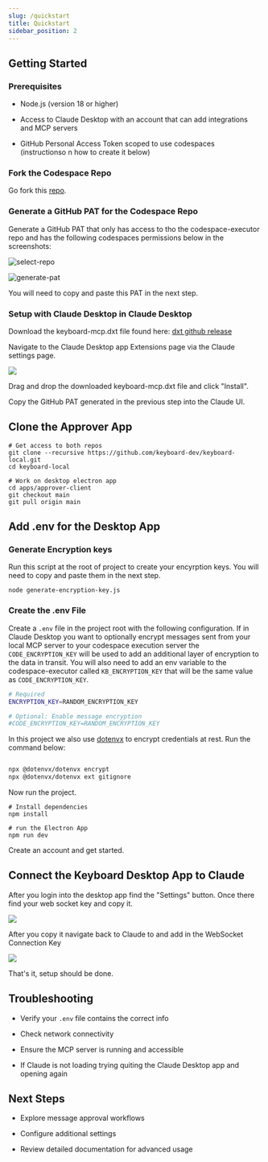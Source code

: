 ```yaml
---
slug: /quickstart
title: Quickstart
sidebar_position: 2
---
```


## Getting Started

### Prerequisites

* Node.js (version 18 or higher)

* Access to Claude Desktop with an account that can add integrations and MCP servers

* GitHub Personal Access Token scoped to use codespaces (instructionso n how to create it below)
  
### Fork the Codespace Repo

Go fork this [repo](https://github.com/keyboard-dev/codespace-executor).

### Generate a GitHub PAT for the Codespace Repo

Generate a GitHub PAT that only has access to tho the codespace-executor repo and has the following codespaces permissions below in the screenshots:

![select-repo](/img/select_repo.png)

![generate-pat](/img/pat.png)

You will need to copy and paste this PAT in the next step.

### Setup with Claude Desktop in Claude Desktop

Download the keyboard-mcp.dxt file found here: [dxt github release](https://github.com/keyboard-dev/keyboard-mcp/releases)

Navigate to the Claude Desktop app Extensions page via the Claude settings page. 

![](/img/desktop.png)

Drag and drop the downloaded keyboard-mcp.dxt file and click "Install".

Copy the GitHub PAT generated in the previous step into the Claude UI.

## Clone the Approver App

```
# Get access to both repos
git clone --recursive https://github.com/keyboard-dev/keyboard-local.git
cd keyboard-local

# Work on desktop electron app
cd apps/approver-client
git checkout main
git pull origin main
```

## Add .env for the Desktop App

### Generate Encryption keys

Run this script at the root of project to create your encyrption keys. You will need to copy and paste them in the next step.

```
node generate-encryption-key.js
```

### Create the .env File

Create a `.env` file in the project root with the following configuration. If in Claude Desktop you want to optionally encrypt messages sent from your local MCP server to your codespace execution server the `CODE_ENCRYPTION_KEY` will be used to add an additional layer of encryption to the data in transit. You will also need to add an env variable to the codespace-executor called `KB_ENCRYPTION_KEY` that will be the same value as `CODE_ENCRYPTION_KEY`.

```bash
# Required
ENCRYPTION_KEY=RANDOM_ENCRYPTION_KEY

# Optional: Enable message encryption
#CODE_ENCRYPTION_KEY=RANDOM_ENCRYPTION_KEY
```

In this project we also use [dotenvx](https://dotenvx.com) to encrypt credentials at rest. Run the command below:

```bash

npx @dotenvx/dotenvx encrypt
npx @dotenvx/dotenvx ext gitignore
```

Now run the project.

```
# Install dependencies
npm install

# run the Electron App
npm run dev
```

Create an account and get started.

## Connect the Keyboard Desktop App to Claude

After you login into the desktop app find the "Settings" button. Once there find your web socket key and copy it.


![](/img/websocket-copy-key.png)

After you copy it navigate back to Claude to and add in the WebSocket Connection Key

![](/img/add-socket-key-to-claude.png)

That's it, setup should be done.

## Troubleshooting

* Verify your `.env` file contains the correct info

* Check network connectivity

* Ensure the MCP server is running and accessible

* If Claude is not loading trying quiting the Claude Desktop app and opening again

## Next Steps

* Explore message approval workflows

* Configure additional settings

* Review detailed documentation for advanced usage
